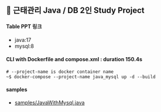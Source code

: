## 🚀 근태관리 Java / DB 2인 Study Project
#### Table PPT 링크
- java:17
- mysql:8

#### CLI with Dockerfile and compose.xml : duration 150.4s
```
# --project-name is docker container name
~$ docker-compose --project-name java_mysql up -d --build
```
#### samples
- [samples/JavaWithMysql.java](./app/src/main/java/samples/JavaWithMysql.java)
